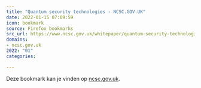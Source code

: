 ```yaml
---
title: "Quantum security technologies - NCSC.GOV.UK"
date: 2022-01-15 07:09:59
icon: bookmark
source: Firefox bookmarks
src_url: https://www.ncsc.gov.uk/whitepaper/quantum-security-technologies
domains:
- ncsc.gov.uk
2022: "01"
categories:

---
```

Deze bookmark kan je vinden op [ncsc.gov.uk](https://www.ncsc.gov.uk/whitepaper/quantum-security-technologies).
